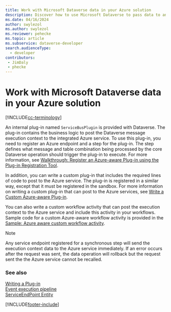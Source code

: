 ```yaml
---
title: Work with Microsoft Dataverse data in your Azure solution
description: Discover how to use Microsoft Dataverse to pass data to an Azure cloud-hosted solution.
ms.date: 04/16/2024
author: swylezol
ms.author: swylezol
ms.reviewer: pehecke
ms.topic: article
ms.subservice: dataverse-developer
search.audienceType: 
  - developer
contributors:
 - JimDaly
 - phecke
---
```


# Work with Microsoft Dataverse data in your Azure solution

[!INCLUDE[cc-terminology](includes/cc-terminology.md)]

An internal plug-in named `ServiceBusPlugin` is provided with Dataverse. The plug-in contains the business logic to post the Dataverse message execution context to the integrated Azure service. To use this plug-in, you need to register an Azure endpoint and a step for the plug-in. The step defines what message and table combination being processed by the core Dataverse operation should trigger the plug-in to execute. For more information, see [Walkthrough: Register an Azure-aware Plug-in using the Plug-in Registration Tool](walkthrough-register-azure-aware-plug-in-using-plug-in-registration-tool.md).  
  
In addition, you can write a custom plug-in that includes the required lines of code to post to the Azure service. The plug-in is registered in a similar way, except that it must be registered in the sandbox. For more information on writing a custom plug-in that can post to the Azure services, see [Write a Custom Azure-aware Plug-in](write-custom-azure-aware-plugin.md).  
  
You can also write a custom workflow activity that can post the execution context to the Azure service and include this activity in your workflows. Sample code for a custom Azure-aware workflow activity is provided in the [Sample: Azure aware custom workflow activity](org-service/samples/azure-aware-custom-workflow-activity.md).

> [!NOTE]
> Any service endpoint registered for a synchronous step will send the execution context data to the Azure service immediately. If an error occurs after the request was sent, the data operation will rollback but the request sent the the Azure service cannot be recalled.

### See also

[Writing a Plug-in](write-plug-in.md)<br/>
[Event execution pipeline](event-framework.md#event-execution-pipeline)<br/> 
[ServiceEndPoint Entity](reference/entities/serviceendpoint.md)<br/>

[!INCLUDE[footer-include](../../includes/footer-banner.md)]

